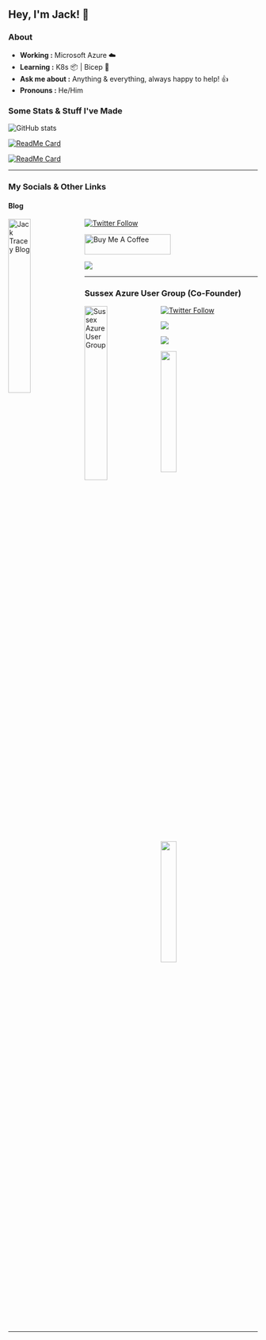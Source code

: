 ## Hey, I'm Jack! 👋

### About

-  **Working :**  Microsoft Azure :cloud:
-  **Learning :** K8s :package: | Bicep :muscle:
-  **Ask me about :** Anything & everything, always happy to help! :+1:
-  **Pronouns :** He/Him

### Some Stats & Stuff I've Made

![GitHub stats](https://github-readme-stats.vercel.app/api?username=jtracey93&show_icons=true)

[![ReadMe Card](https://github-readme-stats.vercel.app/api/pin/?username=jtracey93&repo=PublicScripts)](https://github.com/jtracey93/PublicScripts)

[![ReadMe Card](https://github-readme-stats.vercel.app/api/pin/?username=jtracey93&repo=AzureSubscriptionVendingFunction)](https://github.com/jtracey93/AzureSubscriptionVendingFunction)

---

### My Socials & Other Links

#### Blog

<a href="https://jacktracey.co.uk" target="_blank"><img src="https://jacktracey.co.uk/img/jt_wtag_fc.png" alt="Jack Tracey Blog"  width="30%" align="left"></a>

[![Twitter Follow](https://img.shields.io/twitter/follow/Jack_Ref?style=social)](https://twitter.com/Jack_Ref)

<a href="https://www.buymeacoffee.com/jacktracey" target="_blank"><img src="https://cdn.buymeacoffee.com/buttons/default-orange.png" alt="Buy Me A Coffee" height="41" width="174"></a>

[![](https://img.shields.io/badge/LinkedIn-0077B5?style=for-the-badge&logo=linkedin&logoColor=white)](https://www.linkedin.com/in/jacktracey93/)

---

### Sussex Azure User Group (Co-Founder)

<a href="https://sussexazure.uk/" target="_blank"><img src="https://sussexazure.uk/wp-content/uploads/2019/03/logo_transparent.png" alt="Sussex Azure User Group"  width="30%" align="left"></a>

[![Twitter Follow](https://img.shields.io/twitter/follow/SussexAzure?style=social)](https://twitter.com/SussexAzure)

[![](https://img.shields.io/badge/YouTube-FF0000?style=for-the-badge&logo=youtube&logoColor=white)](https://www.youtube.com/channel/UCyGEwEDM0HlVllRIvfZPDzw)

[![](https://img.shields.io/badge/LinkedIn-0077B5?style=for-the-badge&logo=linkedin&logoColor=white)](https://www.linkedin.com/company/sussex-azure-user-group)

<a href="https://podcasts.apple.com/gb/podcast/sussex-azure-user-group-the-podcast/id1515816118" target="_"><img src="https://podcast.sussexazure.uk/img/apple-podcast-badge.svg" width="25%"></a>

<a href="https://open.spotify.com/show/7e8SsrgRTfSq2wGpdjXhJz" target="_"><img src="https://podcast.sussexazure.uk/img/spotify-podcast-badge.png" width="25%"></a>

---
